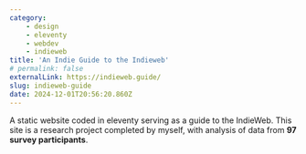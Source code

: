 ```yaml
---
category:
    - design
    - eleventy
    - webdev
    - indieweb
title: 'An Indie Guide to the Indieweb'
# permalink: false
externalLink: https://indieweb.guide/
slug: indieweb-guide
date: 2024-12-01T20:56:20.860Z
---
```


A static website coded in eleventy serving as a guide to the IndieWeb. This site is a research project completed by myself, with analysis of data from **97 survey participants**.
